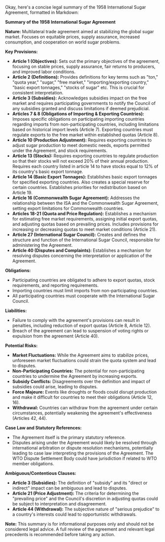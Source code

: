 Okay, here's a concise legal summary of the 1958 International Sugar Agreement, formatted in Markdown:

**Summary of the 1958 International Sugar Agreement**

**Nature:** Multilateral trade agreement aimed at stabilizing the global sugar market. Focuses on equitable prices, supply assurance, increased consumption, and cooperation on world sugar problems.

**Key Provisions:**

*   **Article 1 (Objectives):**  Sets out the primary objectives of the agreement, focusing on stable prices, supply assurance, fair returns to producers, and improved labor conditions.
*   **Article 2 (Definitions):** Provides definitions for key terms such as "ton," "quota year," "sugar," "free market," "importing/exporting country," "basic export tonnages," "stocks of sugar" etc. This is crucial for consistent interpretation.
*   **Article 3 (Subsidies):** Acknowledges subsidies impact on the free market and requires participating governments to notify the Council of any subsidies granted and discuss limitations if deemed prejudicial.
*   **Articles 7 & 8 (Obligations of Importing & Exporting Countries):** Imposes specific obligations on participating importing countries regarding imports from non-participating countries, including limitations based on historical import levels (Article 7). Exporting countries must regulate exports to the free market within established quotas (Article 8).
*   **Article 10 (Production Adjustment):** Requires exporting countries to adjust sugar production to meet domestic needs, exports permitted under the Agreement, and stock requirements.
*   **Article 13 (Stocks):**  Requires exporting countries to regulate production so that their stocks will not exceed 20% of their annual production. Requires each country listed in article 14 to have stocks equal to 12% of its country's basic export tonnage.
*   **Article 14 (Basic Export Tonnages):** Establishes basic export tonnages for specified exporting countries. Also creates a special reserve for certain countries. Establishes priorities for redistribution based on Article 19.
*   **Article 16 (Commonwealth Sugar Agreement):** Addresses the relationship between the ISA and the Commonwealth Sugar Agreement, setting export limitations for Commonwealth countries.
*   **Articles 18-21 (Quota and Price Regulation):** Establishes a mechanism for estimating free market requirements, assigning initial export quotas, and adjusting quotas based on prevailing prices. Includes provisions for increasing or decreasing quotas to meet market conditions (Article 21).
*   **Article 27 (International Sugar Council):** Creates and defines the structure and function of the International Sugar Council, responsible for administering the Agreement.
*   **Article 40 (Disputes and Complaints):** Establishes a mechanism for resolving disputes concerning the interpretation or application of the Agreement.

**Obligations:**

*   Participating countries are obligated to adhere to export quotas, stock requirements, and reporting requirements.
*   Importing countries must limit imports from non-participating countries.
*   All participating countries must cooperate with the International Sugar Council.

**Liabilities:**

*   Failure to comply with the agreement's provisions can result in penalties, including reduction of export quotas (Article 8, Article 12).
*   Breach of the agreement can lead to suspension of voting rights or expulsion from the agreement (Article 40).

**Potential Risks:**

*   **Market Fluctuations:**  While the Agreement aims to stabilize prices, unforeseen market fluctuations could strain the quota system and lead to disputes.
*   **Non-Participating Countries:** The potential for non-participating countries to undermine the Agreement by increasing exports.
*   **Subsidy Conflicts:**  Disagreements over the definition and impact of subsidies could arise, leading to disputes.
*   **Force Majeure:**  Events like droughts or floods could disrupt production and make it difficult for countries to meet their obligations (Article 12, 16).
*   **Withdrawal:**  Countries can withdraw from the agreement under certain circumstances, potentially weakening the agreement's effectiveness (Articles 42, 44).

**Case Law and Statutory References:**

*   The Agreement itself is the primary statutory reference.
*   Disputes arising under the Agreement would likely be resolved through international arbitration or dispute resolution mechanisms, potentially leading to case law interpreting the provisions of the Agreement.  The WTO Dispute Settlement Body could have jurisdiction if related to WTO member obligations.

**Ambiguous/Contentious Clauses:**

*   **Article 3 (Subsidies):** The definition of "subsidy" and its "direct or indirect" impact can be ambiguous and lead to disputes.
*   **Article 21 (Price Adjustment):** The criteria for determining the "prevailing price" and the Council's discretion in adjusting quotas could be subject to interpretation and disagreement.
*   **Article 44 (Withdrawal):** The subjective nature of "serious prejudice" to a country's interests could lead to opportunistic withdrawals.

**Note:** This summary is for informational purposes only and should not be considered legal advice. A full review of the agreement and relevant legal precedents is recommended before taking any action.
